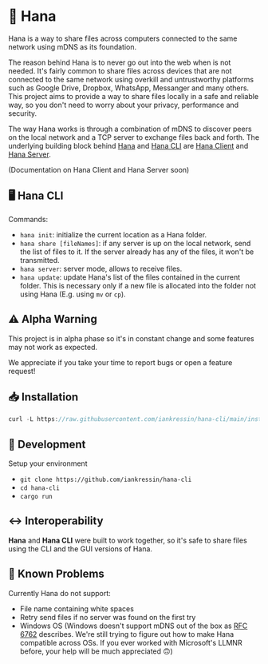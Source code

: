 # 🐶 Hana

Hana is a way to share files across computers connected to the same network using mDNS as its foundation.

The reason behind Hana is to never go out into the web when is not needed. It's fairly common to share files across devices that are not connected to the same network using overkill and untrustworthy platforms such as Google Drive, Dropbox, WhatsApp, Messanger and many others. This project aims to provide a way to share files locally in a safe and reliable way, so you don't need to worry about your privacy, performance and security.

The way Hana works is through a combination of mDNS to discover peers on the local network and a TCP server to exchange files back and forth. The underlying building block behind [Hana](https://github.com/iankressin/hana) and [Hana CLI](https://github.com/iankressin/hana-cli) are [Hana Client](https://github.com/iankressin/hana-client) and [Hana Server](https://github.com/iankressin/hana-server). 

(Documentation on Hana Client and Hana Server soon)

## 🖥️ Hana CLI

Commands:

- `hana init`: initialize the current location as a Hana folder.
- `hana share [fileNames]`: if any server is up on the local network, send the list of files to it. If the server already has any of the files, it won't be transmitted.
- `hana server`: server mode, allows to receive files.
- `hana update`: update Hana's list of the files contained in the current folder. This is necessary only if a new file is allocated into the folder not using Hana (E.g. using `mv` or `cp`).

## ⚠️ Alpha Warning

This project is in alpha phase so it's in constant change and some features may not work as expected. 

We appreciate if you take your time to report bugs or open a feature request!

## 📥 Installation

```jsx
curl -L https://raw.githubusercontent.com/iankressin/hana-cli/main/install.sh | bash
```

## 🔧 Development

Setup your environment

- `git clone https://github.com/iankressin/hana-cli`
- `cd hana-cli`
- `cargo run`

## ↔️ Interoperability

**Hana** and **Hana CLI** were built to work together, so it's safe to share files using the CLI and the GUI versions of Hana.

## 🤕 Known Problems

Currently Hana do not support:

- File name containing white spaces
- Retry send files if no server was found on the first try
- Windows OS (Windows doesn't support mDNS out of the box as [RFC 6762](https://tools.ietf.org/html/rfc6762) describes. We're still trying to figure out how to make Hana compatible across OSs. If you ever worked with Microsoft's LLMNR before, your help will be much appreciated 🙃)
